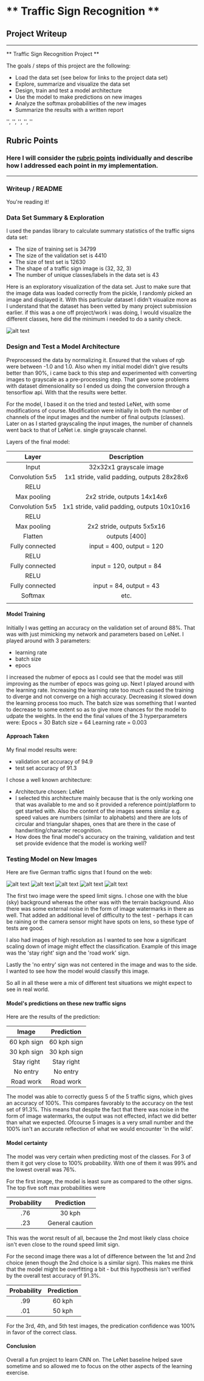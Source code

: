 # ** Traffic Sign Recognition ** 

## Project Writeup

---

** Traffic Sign Recognition Project **

The goals / steps of this project are the following:
* Load the data set (see below for links to the project data set)
* Explore, summarize and visualize the data set
* Design, train and test a model architecture
* Use the model to make predictions on new images
* Analyze the softmax probabilities of the new images
* Summarize the results with a written report

'', '', '', '', ''

[//]: # (Image References)

[image1]: ./examples/random_sign.png "Randon Sign visualization"
[image3]: ./examples/random_noise.jpg "Random Noise"
[image4]: ./test_images/speed_30.jpg "30 kph speed limit"
[image5]: ./test_images/speed_60.jpg "60 kph speed limit"
[image6]: ./test_images/stay_right.jpg "Stay right"
[image7]: ./test_images/stop.jpg "No entry"
[image8]: ./test_images/work.jpg "Road work"

## Rubric Points
### Here I will consider the [rubric points](https://review.udacity.com/#!/rubrics/481/view) individually and describe how I addressed each point in my implementation.  

---
### Writeup / README

You're reading it!

### Data Set Summary & Exploration

I used the pandas library to calculate summary statistics of the traffic
signs data set:

* The size of training set is 34799
* The size of the validation set is 4410
* The size of test set is 12630
* The shape of a traffic sign image is (32, 32, 3)
* The number of unique classes/labels in the data set is 43


Here is an exploratory visualization of the data set. Just to make sure that the image data was loaded correctly from the pickle, I randomly picked an image and displayed it.  With this particular dataset I didn't visualize more as I understand that the dataset has been vetted by many project submission earlier.  if this was a one off project/work i was doing, I would visualize the different classes, here did the minimum i needed to do a sanity check.

![alt text][image1]

### Design and Test a Model Architecture

Preprocessed the data by normalizing it.  Ensured that the values of rgb were between -1.0 and 1.0.  Also when my initial model didn't give results better than 90%, i came back to this step and experimented with converting images to grayscale as a pre-processing step.  That gave some problems with dataset dimensionality so I ended us doing the conversion through a tensorflow api.  With that the results were better.


For the model, I based it on the tried and tested LeNet, with some modifications of course.  Modification were initially in both the number of channels of the input images and the number of final outputs (classes).  Later on as I started grayscaling the input images, the number of channels went back to that of LeNet i.e. single grayscale channel.

Layers of the final model:

| Layer         		|     Description	        					| 
|:---------------------:|:---------------------------------------------:| 
| Input         		| 32x32x1 grayscale image   					| 
| Convolution 5x5     	| 1x1 stride, valid padding, outputs 28x28x6 	|
| RELU					|												|
| Max pooling	      	| 2x2 stride,  outputs 14x14x6 				    |
| Convolution 5x5	    | 1x1 stride, valid padding, outputs 10x10x16  	|
| RELU					|									            | 
| Max pooling	      	| 2x2 stride,  outputs 5x5x16 				    |
| Flatten		        | outputs [400]        						    | 	
| Fully connected		| input = 400, output = 120        				| 
| RELU					|									     		|
| Fully connected		| input = 120, output = 84        				| 
| RELU					|									            | 
| Fully connected		| input = 84, output = 43        				| 
| Softmax				| etc.        									|
|						|												|


#### Model Training

Initially I was getting an accuracy on the validation set of around 88%.  That was with just mimicking my network and parameters based on LeNet.  I played around with 3 parameters:
- learning rate
- batch size
- epocs

I increased the nubmer of epocs as I could see that the model was still improving as the number of epocs was going up.  Next I played around with the learning rate.  Increasing the learning rate too much caused the training to diverge and not converge on a high accuracy.  Decreasing it slowed down the learning process too much.  The batch size was something that I wanted to decrease to some extent so as to give more chances for the model to udpate the weights.  In the end the final values of the 3 hyperparameters were:
Epocs = 30
Batch size = 64
Learning rate = 0.003

#### Approach Taken

My final model results were:
* validation set accuracy of 94.9
* test set accuracy of 91.3

I chose a well known architecture:
* Architecture chosen: LeNet
* I selected this architecture mainly because that is the only working one that was available to me and so it provided a reference point/platform to get started with.  Also the content of the images seems similar e.g. speed values are numbers (similar to alphabets) and there are lots of circular and triangular shapes, ones that are there in the case of handwriting/character recognition.  
* How does the final model's accuracy on the training, validation and test set provide evidence that the model is working well?


### Testing Model on New Images

Here are five German traffic signs that I found on the web:

![alt text][image4] ![alt text][image5] ![alt text][image6] 
![alt text][image7] ![alt text][image8]

The first two image were the speed limit signs.  I chose one with the blue (sky) background whereas the other was with the terrain background.  Also there was some external noise in the form of image watermarks in there as well.  That added an additional level of difficulty to the test - perhaps it can be raining or the camera sensor might have spots on lens, so these type of tests are good.

I also had images of high resolution as I wanted to see how a significant scaling down of image might effect the classification.  Example of this image was the 'stay right' sign and the 'road work' sign.

Lastly the 'no entry' sign was not centered in the image and was to the side. I wanted to see how the model would classify this image.   

So all in all these were a mix of different test situations we might expect to see in real world.


#### Model's predictions on these new traffic signs

Here are the results of the prediction:

| Image			        |     Prediction	        					| 
|:---------------------:|:---------------------------------------------:| 
| 60 kph sign      		| 60 kph sign   								| 
| 30 kph sign  			| 30 kph sign 									|
| Stay right			| Stay right									|
| No entry	      		| No entry					 					|
| Road work 			| Road work      								|


The model was able to correctly guess 5 of the 5 traffic signs, which gives an accuracy of 100%. This compares favorably to the accuracy on the test set of 91.3%.  This means that despite the fact that there was noise in the form of image watermarks, the output was not effected, infact we did better than what we expected.  Ofcourse 5 images is a very small number and the 100% isn't an accurate reflection of what we would encounter 'in the wild'.

#### Model certainty

The model was very certain when predicting most of the classes.  For 3 of them it got very close to 100% probability.  With one of them it was 99% and the lowest overall was 76%.

For the first image, the model is least sure as compared to the other signs.  The top five soft max probabilities were

| Probability         	|     Prediction	        					| 
|:---------------------:|:---------------------------------------------:| 
| .76        			| 30 kph   										| 
| .23     				| General caution 								|

This was the worst result of all, because the 2nd most likely class choice isn't even close to the round speed limit sign.  

For the second image there was a lot of difference between the 1st and 2nd choice (enen though the 2nd choice is a similar sign).  This makes me think that the model might be overfitting a bit - but this hypothesis isn't verified by the overall test accuracy of 91.3%. 

| Probability         	|     Prediction	        					| 
|:---------------------:|:---------------------------------------------:| 
| .99        			| 60 kph   										| 
| .01     				| 50 kph 								|

For the 3rd, 4th, and 5th test images, the predication confidence was 100% in favor of the correct class.

#### Conclusion

Overall a fun project to learn CNN on.  The LeNet baseline helped save sometime and so allowed me to focus on the other aspects of the learning exercise.  



